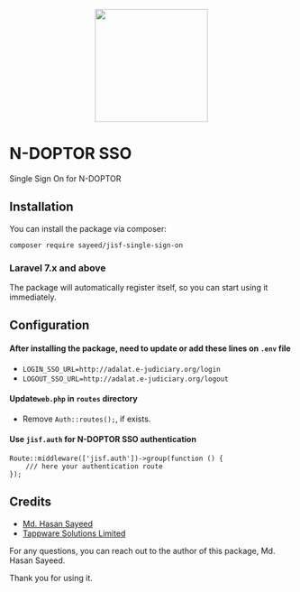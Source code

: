 <p align="center"><a href="http://jisf-dashboard.e-judiciary.org" target="_blank"><img src="https://n-doptor-accounts-stage.nothi.gov.bd/img/doptor.png" width="200"></a></p>

# N-DOPTOR SSO
Single Sign On for N-DOPTOR

## Installation
You can install the package via composer:

```shell
composer require sayeed/jisf-single-sign-on
```

### Laravel 7.x and above
The package will automatically register itself, so you can start using it immediately.

## Configuration

#### After installing the package, need to update or add these lines on `.env` file
- `LOGIN_SSO_URL=http://adalat.e-judiciary.org/login`
- `LOGOUT_SSO_URL=http://adalat.e-judiciary.org/logout`

#### Update`web.php` in `routes` directory
- Remove `Auth::routes();`, if exists.

#### Use `jisf.auth` for N-DOPTOR SSO authentication
```
Route::middleware(['jisf.auth'])->group(function () {
    /// here your authentication route
});
```



## Credits

- [Md. Hasan Sayeed](https://github.com/jbhasan)
- [Tappware Solutions Limited](https://tappware.com)

For any questions, you can reach out to the author of this package, Md. Hasan Sayeed.

Thank you for using it.
